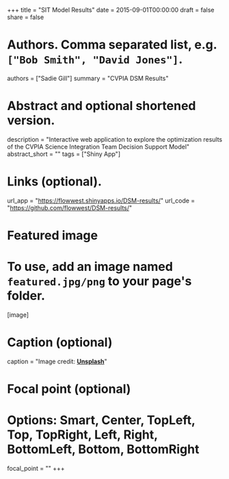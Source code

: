 +++
title = "SIT Model Results"
date = 2015-09-01T00:00:00
draft = false
share = false

# Authors. Comma separated list, e.g. `["Bob Smith", "David Jones"]`.
authors = ["Sadie Gill"]
summary = "CVPIA DSM Results"


# Abstract and optional shortened version.
description = "Interactive web application to explore the optimization results of the CVPIA Science Integration Team Decision Support Model"
abstract_short = ""
tags = ["Shiny App"]


# Links (optional).
url_app = "https://flowwest.shinyapps.io/DSM-results/"
url_code = "https://github.com/flowwest/DSM-results/"


# Featured image
# To use, add an image named `featured.jpg/png` to your page's folder. 
[image]
  # Caption (optional)
  caption = "Image credit: [**Unsplash**](https://unsplash.com/photos/jdD8gXaTZsc)"

  # Focal point (optional)
  # Options: Smart, Center, TopLeft, Top, TopRight, Left, Right, BottomLeft, Bottom, BottomRight
  focal_point = ""
+++

